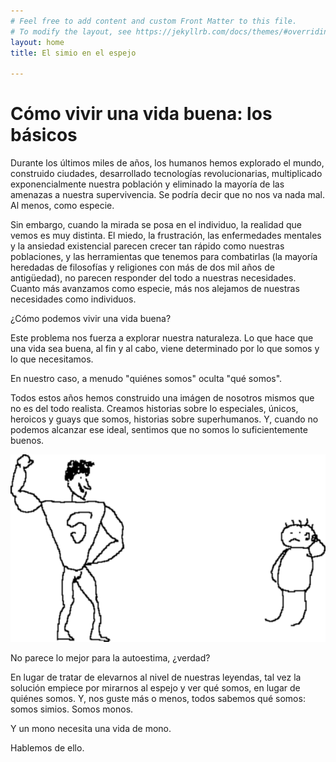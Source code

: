 ```yaml
---
# Feel free to add content and custom Front Matter to this file.
# To modify the layout, see https://jekyllrb.com/docs/themes/#overriding-theme-defaults
layout: home
title: El simio en el espejo

---
```

# Cómo vivir una vida buena: los básicos

Durante los últimos miles de años, los humanos hemos explorado el mundo, construido ciudades, desarrollado tecnologías revolucionarias, multiplicado exponencialmente nuestra población y eliminado la mayoría de las amenazas a nuestra supervivencia. Se podría decir que no nos va nada mal. Al menos, como especie.

Sin embargo, cuando la mirada se posa en el individuo, la realidad que vemos es muy distinta. El miedo, la frustración, las enfermedades mentales y la ansiedad existencial parecen crecer tan rápido como nuestras poblaciones, y las herramientas que tenemos para combatirlas (la mayoría heredadas de filosofías y religiones con más de dos mil años de antigüedad), no parecen responder del todo a nuestras necesidades. Cuanto más avanzamos como especie, más nos alejamos de nuestras necesidades como individuos.

¿Cómo podemos vivir una vida buena?

Este problema nos fuerza a explorar nuestra naturaleza. Lo que hace que una vida sea buena, al fin y al cabo, viene determinado por lo que somos y lo que necesitamos.

En nuestro caso, a menudo "quiénes somos" oculta "qué somos".

Todos estos años hemos construido una imágen de nosotros mismos que no es del todo realista. Creamos historias sobre lo especiales, únicos, heroicos y guays que somos, historias sobre superhumanos. Y, cuando no podemos alcanzar ese ideal, sentimos que no somos lo suficientemente buenos.

![dibujo de superhombre y tipo normal](assets/images/superhuman.png)

No parece lo mejor para la autoestima, ¿verdad?

En lugar de tratar de elevarnos al nivel de nuestras leyendas, tal vez la solución empiece por mirarnos al espejo y ver qué somos, en lugar de quiénes somos. Y, nos guste más o menos, todos sabemos qué somos: somos simios. Somos monos.

Y un mono necesita una vida de mono.

Hablemos de ello.
